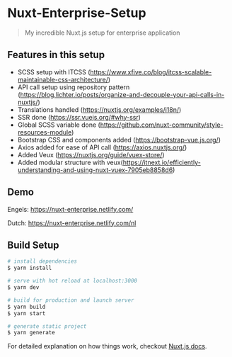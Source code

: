 # Nuxt-Enterprise-Setup

> My incredible Nuxt.js setup for enterprise application

## Features in this setup

- SCSS setup with ITCSS (https://www.xfive.co/blog/itcss-scalable-maintainable-css-architecture/)
- API call setup using repository pattern (https://blog.lichter.io/posts/organize-and-decouple-your-api-calls-in-nuxtjs/)
- Translations handled (https://nuxtjs.org/examples/i18n/)
- SSR done (https://ssr.vuejs.org/#why-ssr)
- Global SCSS variable done (https://github.com/nuxt-community/style-resources-module)
- Bootstrap CSS and components added (https://bootstrap-vue.js.org/)
- Axios added for ease of API call (https://axios.nuxtjs.org/)
- Added Veux (https://nuxtjs.org/guide/vuex-store/)
- Added modular structure with veux(https://itnext.io/efficiently-understanding-and-using-nuxt-vuex-7905eb8858d6)

## Demo

Engels: https://nuxt-enterprise.netlify.com/

Dutch: https://nuxt-enterprise.netlify.com/nl

## Build Setup

```bash
# install dependencies
$ yarn install

# serve with hot reload at localhost:3000
$ yarn dev

# build for production and launch server
$ yarn build
$ yarn start

# generate static project
$ yarn generate
```

For detailed explanation on how things work, checkout [Nuxt.js docs](https://nuxtjs.org).
